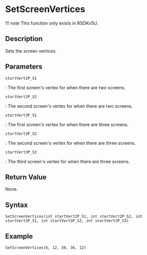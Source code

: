 # SetScreenVertices

!!! note
    This function only exists in RSDKv5U.

## Description
Sets the screen vertices.

## Parameters
`startVert2P_S1`

:   The first screen's vertex for when there are two screens.

`startVert2P_S2`

:   The second screen's vertex for when there are two screens.

`startVert3P_S1`

:   The first screen's vertex for when there are three screens.

`startVert3P_S2`

:   The second screen's vertex for when there are three screens.

`startVert3P_S3`

:   The third screen's vertex for when there are three screens.

## Return Value
None.

## Syntax
```
SetScreenVertices(int startVert2P_S1, int startVert2P_S2, int startVert3P_S1, int startVert3P_S2, int startVert3P_S3)
```

## Example
```
SetScreenVertices(6, 12, 30, 36, 12)
```
